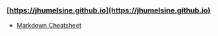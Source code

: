 ### [https://jhumelsine.github.io](https://jhumelsine.github.io)

* [Markdown Cheatsheet](https://github.com/adam-p/markdown-here/wiki/Markdown-Cheatsheet)
